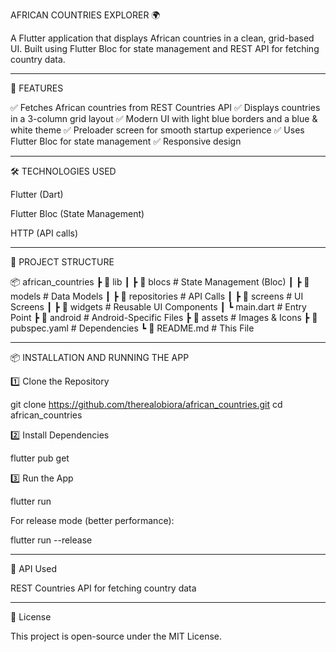 AFRICAN COUNTRIES EXPLORER 🌍

A Flutter application that displays African countries in a clean, grid-based UI. Built using Flutter Bloc for state management and REST API for fetching country data.


---

🚀 FEATURES

✅ Fetches African countries from REST Countries API
✅ Displays countries in a 3-column grid layout
✅ Modern UI with light blue borders and a blue & white theme
✅ Preloader screen for smooth startup experience
✅ Uses Flutter Bloc for state management
✅ Responsive design


---

🛠️ TECHNOLOGIES USED

Flutter (Dart)

Flutter Bloc (State Management)

HTTP (API calls)



---

📂 PROJECT STRUCTURE

📦 african_countries
 ┣ 📂 lib
 ┃ ┣ 📂 blocs              # State Management (Bloc)
 ┃ ┣ 📂 models             # Data Models
 ┃ ┣ 📂 repositories       # API Calls
 ┃ ┣ 📂 screens            # UI Screens
 ┃ ┣ 📂 widgets            # Reusable UI Components
 ┃ ┗ main.dart             # Entry Point
 ┣ 📂 android              # Android-Specific Files
 ┣ 📂 assets               # Images & Icons
 ┣ 📜 pubspec.yaml         # Dependencies
 ┗ 📜 README.md            # This File


---

📦 INSTALLATION AND RUNNING THE APP

1️⃣ Clone the Repository

git clone https://github.com/therealobiora/african_countries.git
cd african_countries

2️⃣ Install Dependencies

flutter pub get

3️⃣ Run the App

flutter run

For release mode (better performance):

flutter run --release


---

🔗 API Used

REST Countries API for fetching country data



---

📜 License

This project is open-source under the MIT License.
